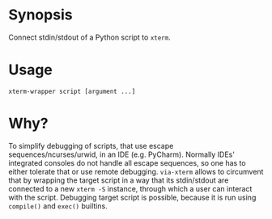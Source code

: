 # Synopsis
Connect stdin/stdout of a Python script to `xterm`.

# Usage
`xterm-wrapper script [argument ...]`

# Why?
To simplify debugging of scripts, that use escape sequences/ncurses/urwid, in
an IDE (e.g. PyCharm). Normally IDEs' integrated consoles do not handle all
escape sequences, so one has to either tolerate that or use remote debugging.
`via-xterm` allows to circumvent that by wrapping the target script in a way
that its stdin/stdout are connected to a new `xterm -S` instance, through
which a user can interact with the script. Debugging target script is possible,
because it is run using `compile()` and `exec()` builtins.
